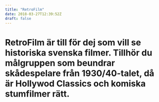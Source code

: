 ```yaml
---
title: "RetroFilm"
date: 2018-03-27T12:39:52Z
draft: false
---
```



RetroFilm är till för dej som vill se historiska svenska filmer. Tillhör du målgruppen som beundrar skådespelare från 1930/40-talet, då är Hollywod Classics och komiska stumfilmer rätt.
========================================================================
